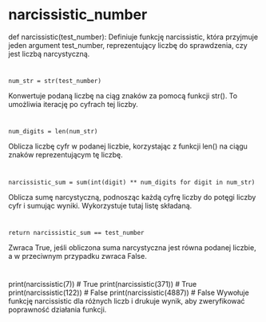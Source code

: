 # narcissistic_number

def narcissistic(test_number):
Definiuje funkcję narcissistic, która przyjmuje jeden argument test_number, reprezentujący liczbę do sprawdzenia, czy jest liczbą narcystyczną.
#
    num_str = str(test_number)
Konwertuje podaną liczbę na ciąg znaków za pomocą funkcji str(). To umożliwia iterację po cyfrach tej liczby.
#
    num_digits = len(num_str)
Oblicza liczbę cyfr w podanej liczbie, korzystając z funkcji len() na ciągu znaków reprezentującym tę liczbę.
#
    narcissistic_sum = sum(int(digit) ** num_digits for digit in num_str)
Oblicza sumę narcystyczną, podnosząc każdą cyfrę liczby do potęgi liczby cyfr i sumując wyniki. Wykorzystuje tutaj listę składaną.
#
    return narcissistic_sum == test_number
Zwraca True, jeśli obliczona suma narcystyczna jest równa podanej liczbie, a w przeciwnym przypadku zwraca False.
#
print(narcissistic(7))     # True
print(narcissistic(371))   # True
print(narcissistic(122))   # False
print(narcissistic(4887))  # False
Wywołuje funkcję narcissistic dla różnych liczb i drukuje wynik, aby zweryfikować poprawność działania funkcji.